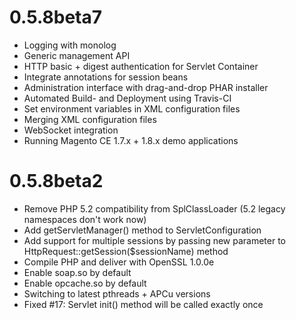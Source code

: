 # 0.5.8beta7

* Logging with monolog
* Generic management API
* HTTP basic + digest authentication for Servlet Container
* Integrate annotations for session beans
* Administration interface with drag-and-drop PHAR installer
* Automated Build- and Deployment using Travis-CI
* Set environment variables in XML configuration files
* Merging XML configuration files
* WebSocket integration
* Running Magento CE 1.7.x + 1.8.x demo applications

# 0.5.8beta2

* Remove PHP 5.2 compatibility from SplClassLoader (5.2 legacy namespaces don't work now)
* Add getServletManager() method to ServletConfiguration
* Add support for multiple sessions by passing new parameter to HttpRequest::getSession($sessionName) method
* Compile PHP and deliver with OpenSSL 1.0.0e
* Enable soap.so by default
* Enable opcache.so by default
* Switching to latest pthreads + APCu versions
* Fixed #17: Servlet init() method will be called exactly once
